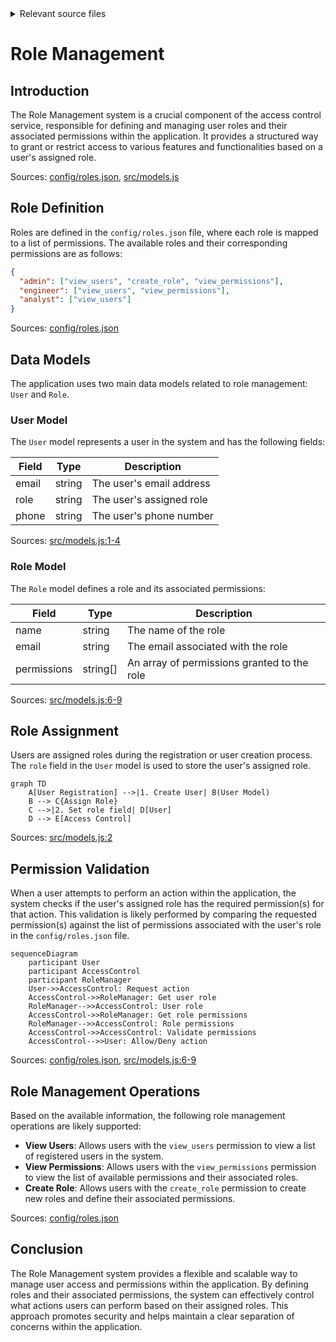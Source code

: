 <details>
<summary>Relevant source files</summary>

The following files were used as context for generating this wiki page:

- [config/roles.json](https://github.com/agattani123/access-control-service/blob/main/config/roles.json)
- [src/models.js](https://github.com/agattani123/access-control-service/blob/main/src/models.js)
</details>

# Role Management

## Introduction

The Role Management system is a crucial component of the access control service, responsible for defining and managing user roles and their associated permissions within the application. It provides a structured way to grant or restrict access to various features and functionalities based on a user's assigned role.

Sources: [config/roles.json](), [src/models.js]()

## Role Definition

Roles are defined in the `config/roles.json` file, where each role is mapped to a list of permissions. The available roles and their corresponding permissions are as follows:

```json
{
  "admin": ["view_users", "create_role", "view_permissions"],
  "engineer": ["view_users", "view_permissions"],
  "analyst": ["view_users"]
}
```

Sources: [config/roles.json]()

## Data Models

The application uses two main data models related to role management: `User` and `Role`.

### User Model

The `User` model represents a user in the system and has the following fields:

| Field  | Type    | Description                   |
|--------|---------|-------------------------------|
| email  | string  | The user's email address      |
| role   | string  | The user's assigned role      |
| phone  | string  | The user's phone number       |

Sources: [src/models.js:1-4]()

### Role Model

The `Role` model defines a role and its associated permissions:

| Field       | Type     | Description                                  |
|-------------|----------|----------------------------------------------|
| name        | string   | The name of the role                         |
| email       | string   | The email associated with the role           |
| permissions | string[] | An array of permissions granted to the role |

Sources: [src/models.js:6-9]()

## Role Assignment

Users are assigned roles during the registration or user creation process. The `role` field in the `User` model is used to store the user's assigned role.

```mermaid
graph TD
    A[User Registration] -->|1. Create User| B(User Model)
    B --> C{Assign Role}
    C -->|2. Set role field| D[User]
    D --> E[Access Control]
```

Sources: [src/models.js:2]()

## Permission Validation

When a user attempts to perform an action within the application, the system checks if the user's assigned role has the required permission(s) for that action. This validation is likely performed by comparing the requested permission(s) against the list of permissions associated with the user's role in the `config/roles.json` file.

```mermaid
sequenceDiagram
    participant User
    participant AccessControl
    participant RoleManager
    User->>AccessControl: Request action
    AccessControl->>RoleManager: Get user role
    RoleManager-->>AccessControl: User role
    AccessControl->>RoleManager: Get role permissions
    RoleManager-->>AccessControl: Role permissions
    AccessControl->>AccessControl: Validate permissions
    AccessControl-->>User: Allow/Deny action
```

Sources: [config/roles.json](), [src/models.js:6-9]()

## Role Management Operations

Based on the available information, the following role management operations are likely supported:

- **View Users**: Allows users with the `view_users` permission to view a list of registered users in the system.
- **View Permissions**: Allows users with the `view_permissions` permission to view the list of available permissions and their associated roles.
- **Create Role**: Allows users with the `create_role` permission to create new roles and define their associated permissions.

Sources: [config/roles.json]()

## Conclusion

The Role Management system provides a flexible and scalable way to manage user access and permissions within the application. By defining roles and their associated permissions, the system can effectively control what actions users can perform based on their assigned roles. This approach promotes security and helps maintain a clear separation of concerns within the application.